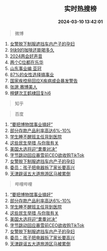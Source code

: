 <div align="center"><h2>实时热搜榜</h2><h4>2024-03-10 13:42:01</h4></div>

> 微博  

1. [女警脱下制服遮挡车内产子的孕妇](https://s.weibo.com/weibo?q=%23%E5%A5%B3%E8%AD%A6%E8%84%B1%E4%B8%8B%E5%88%B6%E6%9C%8D%E9%81%AE%E6%8C%A1%E8%BD%A6%E5%86%85%E4%BA%A7%E5%AD%90%E7%9A%84%E5%AD%95%E5%A6%87%23&t=31&band_rank=1&Refer=top)<br />
2. [9块9的咖啡还能喝多久](https://s.weibo.com/weibo?q=%239%E5%9D%979%E7%9A%84%E5%92%96%E5%95%A1%E8%BF%98%E8%83%BD%E5%96%9D%E5%A4%9A%E4%B9%85%23&t=31&band_rank=2&Refer=top)<br />
3. [2024两会好声音](https://s.weibo.com/weibo?q=%232024%E4%B8%A4%E4%BC%9A%E5%A5%BD%E5%A3%B0%E9%9F%B3%23&t=31&band_rank=3&Refer=top)<br />
4. [两个C位都在乐华](https://s.weibo.com/weibo?q=%23%E4%B8%A4%E4%B8%AAC%E4%BD%8D%E9%83%BD%E5%9C%A8%E4%B9%90%E5%8D%8E%23&t=31&band_rank=4&Refer=top)<br />
5. [山东事业编 亚冠](https://s.weibo.com/weibo?q=%E5%B1%B1%E4%B8%9C%E4%BA%8B%E4%B8%9A%E7%BC%96%20%E4%BA%9A%E5%86%A0&t=31&band_rank=5&Refer=top)<br />
6. [87%的女性选择搞事业](https://s.weibo.com/weibo?q=%2387%25%E7%9A%84%E5%A5%B3%E6%80%A7%E9%80%89%E6%8B%A9%E6%90%9E%E4%BA%8B%E4%B8%9A%23&t=31&band_rank=6&Refer=top)<br />
7. [国家疾控局回应X疾病或会暴发警告](https://s.weibo.com/weibo?q=%23%E5%9B%BD%E5%AE%B6%E7%96%BE%E6%8E%A7%E5%B1%80%E5%9B%9E%E5%BA%94X%E7%96%BE%E7%97%85%E6%88%96%E4%BC%9A%E6%9A%B4%E5%8F%91%E8%AD%A6%E5%91%8A%23&t=31&band_rank=7&Refer=top)<br />
8. [张邈 赛博美人](https://s.weibo.com/weibo?q=%E5%BC%A0%E9%82%88%20%E8%B5%9B%E5%8D%9A%E7%BE%8E%E4%BA%BA&t=31&band_rank=8&Refer=top)<br />
9. [檀健次王鹤棣回复hi6](https://s.weibo.com/weibo?q=%23%E6%AA%80%E5%81%A5%E6%AC%A1%E7%8E%8B%E9%B9%A4%E6%A3%A3%E5%9B%9E%E5%A4%8Dhi6%23&t=31&band_rank=9&Refer=top)<br />

> 知乎  


> 百度  

1. [“要把博物馆事业搞好”](https://www.baidu.com/s?wd=%E2%80%9C%E8%A6%81%E6%8A%8A%E5%8D%9A%E7%89%A9%E9%A6%86%E4%BA%8B%E4%B8%9A%E6%90%9E%E5%A5%BD%E2%80%9D&sa=fyb_news&rsv_dl=fyb_news)<br />
2. [部分存款产品利率高达6%-10%](https://www.baidu.com/s?wd=%E9%83%A8%E5%88%86%E5%AD%98%E6%AC%BE%E4%BA%A7%E5%93%81%E5%88%A9%E7%8E%87%E9%AB%98%E8%BE%BE6%25-10%25&sa=fyb_news&rsv_dl=fyb_news)<br />
3. [学生睡不醒班主任背到医院](https://www.baidu.com/s?wd=%E5%AD%A6%E7%94%9F%E7%9D%A1%E4%B8%8D%E9%86%92%E7%8F%AD%E4%B8%BB%E4%BB%BB%E8%83%8C%E5%88%B0%E5%8C%BB%E9%99%A2&sa=fyb_news&rsv_dl=fyb_news)<br />
4. [这些民生举措 与你我有关](https://www.baidu.com/s?wd=%E8%BF%99%E4%BA%9B%E6%B0%91%E7%94%9F%E4%B8%BE%E6%8E%AA+%E4%B8%8E%E4%BD%A0%E6%88%91%E6%9C%89%E5%85%B3&sa=fyb_news&rsv_dl=fyb_news)<br />
5. [美国大选将迎“耄耋对决”](https://www.baidu.com/s?wd=%E7%BE%8E%E5%9B%BD%E5%A4%A7%E9%80%89%E5%B0%86%E8%BF%8E%E2%80%9C%E8%80%84%E8%80%8B%E5%AF%B9%E5%86%B3%E2%80%9D&sa=fyb_news&rsv_dl=fyb_news)<br />
6. [字节跳动回应暴雪前CEO欲收购TikTok](https://www.baidu.com/s?wd=%E5%AD%97%E8%8A%82%E8%B7%B3%E5%8A%A8%E5%9B%9E%E5%BA%94%E6%9A%B4%E9%9B%AA%E5%89%8DCEO%E6%AC%B2%E6%94%B6%E8%B4%ADTikTok&sa=fyb_news&rsv_dl=fyb_news)<br />
7. [女警脱下制服遮挡车内产子的孕妇](https://www.baidu.com/s?wd=%E5%A5%B3%E8%AD%A6%E8%84%B1%E4%B8%8B%E5%88%B6%E6%9C%8D%E9%81%AE%E6%8C%A1%E8%BD%A6%E5%86%85%E4%BA%A7%E5%AD%90%E7%9A%84%E5%AD%95%E5%A6%87&sa=fyb_news&rsv_dl=fyb_news)<br />
8. [委员：孩子把电器拆了家长要高兴](https://www.baidu.com/s?wd=%E5%A7%94%E5%91%98%EF%BC%9A%E5%AD%A9%E5%AD%90%E6%8A%8A%E7%94%B5%E5%99%A8%E6%8B%86%E4%BA%86%E5%AE%B6%E9%95%BF%E8%A6%81%E9%AB%98%E5%85%B4&sa=fyb_news&rsv_dl=fyb_news)<br />
9. [天津辟谣五大道旅游区马被累倒](https://www.baidu.com/s?wd=%E5%A4%A9%E6%B4%A5%E8%BE%9F%E8%B0%A3%E4%BA%94%E5%A4%A7%E9%81%93%E6%97%85%E6%B8%B8%E5%8C%BA%E9%A9%AC%E8%A2%AB%E7%B4%AF%E5%80%92&sa=fyb_news&rsv_dl=fyb_news)<br />

> 哔哩哔哩  

1. [“要把博物馆事业搞好”](https://www.baidu.com/s?wd=%E2%80%9C%E8%A6%81%E6%8A%8A%E5%8D%9A%E7%89%A9%E9%A6%86%E4%BA%8B%E4%B8%9A%E6%90%9E%E5%A5%BD%E2%80%9D&sa=fyb_news&rsv_dl=fyb_news)<br />
2. [部分存款产品利率高达6%-10%](https://www.baidu.com/s?wd=%E9%83%A8%E5%88%86%E5%AD%98%E6%AC%BE%E4%BA%A7%E5%93%81%E5%88%A9%E7%8E%87%E9%AB%98%E8%BE%BE6%25-10%25&sa=fyb_news&rsv_dl=fyb_news)<br />
3. [学生睡不醒班主任背到医院](https://www.baidu.com/s?wd=%E5%AD%A6%E7%94%9F%E7%9D%A1%E4%B8%8D%E9%86%92%E7%8F%AD%E4%B8%BB%E4%BB%BB%E8%83%8C%E5%88%B0%E5%8C%BB%E9%99%A2&sa=fyb_news&rsv_dl=fyb_news)<br />
4. [这些民生举措 与你我有关](https://www.baidu.com/s?wd=%E8%BF%99%E4%BA%9B%E6%B0%91%E7%94%9F%E4%B8%BE%E6%8E%AA+%E4%B8%8E%E4%BD%A0%E6%88%91%E6%9C%89%E5%85%B3&sa=fyb_news&rsv_dl=fyb_news)<br />
5. [美国大选将迎“耄耋对决”](https://www.baidu.com/s?wd=%E7%BE%8E%E5%9B%BD%E5%A4%A7%E9%80%89%E5%B0%86%E8%BF%8E%E2%80%9C%E8%80%84%E8%80%8B%E5%AF%B9%E5%86%B3%E2%80%9D&sa=fyb_news&rsv_dl=fyb_news)<br />
6. [字节跳动回应暴雪前CEO欲收购TikTok](https://www.baidu.com/s?wd=%E5%AD%97%E8%8A%82%E8%B7%B3%E5%8A%A8%E5%9B%9E%E5%BA%94%E6%9A%B4%E9%9B%AA%E5%89%8DCEO%E6%AC%B2%E6%94%B6%E8%B4%ADTikTok&sa=fyb_news&rsv_dl=fyb_news)<br />
7. [女警脱下制服遮挡车内产子的孕妇](https://www.baidu.com/s?wd=%E5%A5%B3%E8%AD%A6%E8%84%B1%E4%B8%8B%E5%88%B6%E6%9C%8D%E9%81%AE%E6%8C%A1%E8%BD%A6%E5%86%85%E4%BA%A7%E5%AD%90%E7%9A%84%E5%AD%95%E5%A6%87&sa=fyb_news&rsv_dl=fyb_news)<br />
8. [委员：孩子把电器拆了家长要高兴](https://www.baidu.com/s?wd=%E5%A7%94%E5%91%98%EF%BC%9A%E5%AD%A9%E5%AD%90%E6%8A%8A%E7%94%B5%E5%99%A8%E6%8B%86%E4%BA%86%E5%AE%B6%E9%95%BF%E8%A6%81%E9%AB%98%E5%85%B4&sa=fyb_news&rsv_dl=fyb_news)<br />
9. [天津辟谣五大道旅游区马被累倒](https://www.baidu.com/s?wd=%E5%A4%A9%E6%B4%A5%E8%BE%9F%E8%B0%A3%E4%BA%94%E5%A4%A7%E9%81%93%E6%97%85%E6%B8%B8%E5%8C%BA%E9%A9%AC%E8%A2%AB%E7%B4%AF%E5%80%92&sa=fyb_news&rsv_dl=fyb_news)<br />
